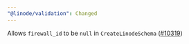 ```yaml
---
"@linode/validation": Changed
---
```


Allows `firewall_id` to be `null` in `CreateLinodeSchema` ([#10319](https://github.com/linode/manager/pull/10319))
